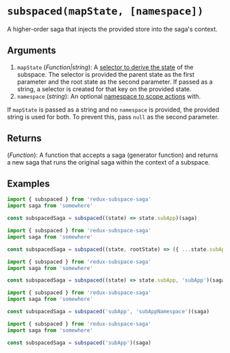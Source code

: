 # `subspaced(mapState, [namespace])`

A higher-order saga that injects the provided store into the saga's context.

## Arguments

1. `mapState` (_Function|string_): A [selector to derive the state](/docs/basics/CreatingSubspaces.md) of the subspace. The selector is provided the parent state as the first parameter and the root state as the second parameter.  If passed as a string, a selector is created for that key on the provided state.
2. `namespace` (_string_): An optional [namespace to scope actions](/docs/basics/Namespacing.md) with.

If `mapState` is passed as a string and no `namespace` is provided, the provided string is used for both. To prevent this, pass `null` as the second parameter.

## Returns

(_Function_): A function that accepts a saga (generator function) and returns a new saga that runs the original saga within the context of a subspace.

## Examples

```javascript
import { subspaced } from 'redux-subspace-saga'
import saga from 'somewhere'

const subspacedSaga = subspaced((state) => state.subApp)(saga)
```

```javascript
import { subspaced } from 'redux-subspace-saga'
import saga from 'somewhere'

const subspacedSaga = subspaced((state, rootState) => ({ ...state.subApp, root: rootState }))(saga)
```

```javascript
import { subspaced } from 'redux-subspace-saga'
import saga from 'somewhere'

const subspacedSaga = subspaced((state) => state.subApp, 'subApp')(saga)
```

```javascript
import { subspaced } from 'redux-subspace-saga'
import saga from 'somewhere'

const subspacedSaga = subspaced('subApp', 'subAppNamespace')(saga)
```

```javascript
import { subspaced } from 'redux-subspace-saga'
import saga from 'somewhere'

const subspacedSaga = subspaced('subApp')(saga)
```
